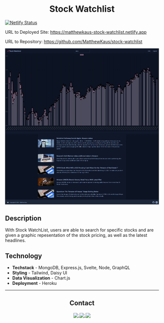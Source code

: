 <div align='center'>
  <h1>Stock Watchlist</h1>
</div>

[![Netlify Status](https://api.netlify.com/api/v1/badges/88aac3cb-e1ab-4650-842e-255c378293bd/deploy-status)](https://matthewkaus-stock-watchlist.netlify.app)

URL to Deployed Site: https://matthewkaus-stock-watchlist.netlify.app

URL to Repository: https://github.com/MatthewKaus/stock-watchlist

![Stock Watchlist Website](./public/assets/images/screencapture-127-0-0-1-5173-2022-08-15-19_13_20.png)

## Description
With Stock WatchList, users are able to search for specific stocks and are given a graphic repesentation of the stock pricing, as well as the latest headlines.


## Technology 
* <strong>Techstack</strong> - MongoDB, Express.js, Svelte, Node, GraphQL
* <strong>Styling</strong> - Tailwind, Daisy UI
* <strong>Data Visualization</strong> - Chart.js
* <strong>Deployment</strong> - Heroku



<hr>
<div align='center'>
<h2>Contact</h2>
</div>

 <div align='center'>
<a href="mailto:matthewkausfox@gmail.com">
  <img align="center" src="https://img.shields.io/badge/Gmail-D14836?style=for-the-badge&logo=gmail&logoColor=white" />
</a>
<a href="https://www.linkedin.com/in/matthewpkaus">
  <img align="center" target='_blank'src="https://img.shields.io/badge/LinkedIn-0077B5?style=for-the-badge&logo=linkedin&logoColor=white" />
</a>
<a href="https://matthewkaus.netlify.app/">
  <img align="center" src="https://img.shields.io/badge/PortFolio-%23000000.svg?style=for-the-badge&logo=netlify&logoColor=#00C7B7" />
</a>
</div>